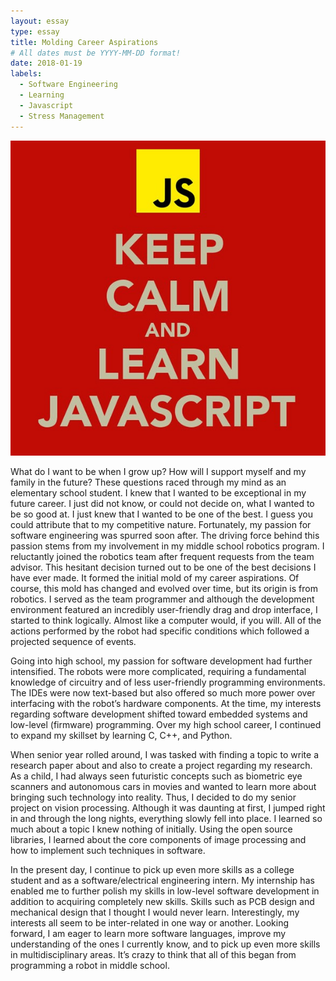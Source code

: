 ```yaml
---
layout: essay
type: essay
title: Molding Career Aspirations
# All dates must be YYYY-MM-DD format!
date: 2018-01-19
labels:
  - Software Engineering
  - Learning
  - Javascript
  - Stress Management
---
```


<img class="ui small left square floated image" src="../images/keep-calm-and-learn-javascript.jpg">

What do I want to be when I grow up? How will I support myself and my family in the future? These questions raced through my mind as an elementary school student. I knew that I wanted to be exceptional in my future career. I just did not know, or could not decide on, what I wanted to be so good at. I just knew that I wanted to be one of the best. I guess you could attribute that to my competitive nature.
Fortunately, my passion for software engineering was spurred soon after. The driving force behind this passion stems from my involvement in my middle school robotics program. I reluctantly joined the robotics team after frequent requests from the team advisor. This hesitant decision turned out to be one of the best decisions I have ever made. It formed the initial mold of my career aspirations. Of course, this mold has changed and evolved over time, but its origin is from robotics. I served as the team programmer and although the development environment featured an incredibly user-friendly drag and drop interface, I started to think logically. Almost like a computer would, if you will. All of the actions performed by the robot had specific conditions which followed a projected sequence of events.

Going into high school, my passion for software development had further intensified. The robots were more complicated, requiring a fundamental knowledge of circuitry and of less user-friendly programming environments. The IDEs were now text-based but also offered so much more power over interfacing with the robot’s hardware components. At the time, my interests regarding software development shifted toward embedded systems and low-level (firmware) programming. Over my high school career, I continued to expand my skillset by learning C, C++, and Python.

When senior year rolled around, I was tasked with finding a topic to write a research paper about and also to create a project regarding my research. As a child, I had always seen futuristic concepts such as biometric eye scanners and autonomous cars in movies and wanted to learn more about bringing such technology into reality. Thus, I decided to do my senior project on vision processing. Although it was daunting at first, I jumped right in and through the long nights, everything slowly fell into place. I learned so much about a topic I knew nothing of initially. Using the open source libraries, I learned about the core components of image processing and how to implement such techniques in software.

In the present day, I continue to pick up even more skills as a college student and as a software/electrical engineering intern. My internship has enabled me to further polish my skills in low-level software development in addition to acquiring completely new skills. Skills such as PCB design and mechanical design that I thought I would never learn. Interestingly, my interests all seem to be inter-related in one way or another. Looking forward, I am eager to learn more software languages, improve my understanding of the ones I currently know, and to pick up even more skills in multidisciplinary areas. It’s crazy to think that all of this began from programming a robot in middle school.
